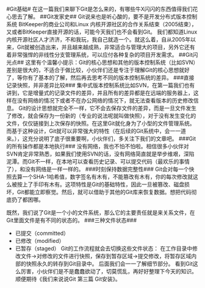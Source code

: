 #Git基础#
在这一篇我们来聊下Git是怎么来的，有哪些牛X闪闪的东西值得我们花心思去了解。
##Git发家史##
Git说来也是听心酸的，要不是开发分布式版本控制系统 BitKeeper的商业公司和Linux 内核开源社区的合作关系结束（2005结束），又或者BitKeeper直接开源的话，可能今天我们也不会看到Git。
我们都知道Linux内核开源社区人才济济，不和我玩，我自己就造一个。就这么着，自从2005年以来，Git就被创造出来，并且越来越成熟，非常适合与管理大的项目，另外它还有着非常强悍的非线性分支管理系统，可以应付各种复杂的项目开发需求。
##Git闪光点##
这里有个温馨小提示：Git的核心思想和其他的版本控制系统（比如SVN）差别是很大的，不适合于做比较，小伙伴们还是专注于理解Git的核心思想就好了，等你有了基本的了解，然后再去思考不同的版本控制系统的差异。
###直接记录快照，并非差异比较###
集中式版本控制系统比如SVN，在第一篇我们也有讲到，它是增量式的记录文件的差异，并且所有的差异都是在远端的服务器上，这样在没有网络的情况下或者不在办公网络的情况下，就无法查看版本的历史修改信息。
Git的设计思想就完全不一样，它不会去保存文件的差异，而是一旦文件发生了修改，就会保存为一份新的（专业的说法呢就叫做快照），对于没有发生变化的文件，仅仅链接到上次保存的快照。在这里Git就化身为了小型的文件管理系统。而基于这种设计，Git就可以非常强大的特性（在后续的Git系统中，会一一道来。），这充分说明了底子很重要啊，小伙伴们，多关注下我们的文章吧。
###Git的所有操作都是本地执行###
没有网络，我也不怕不怕啦。相信很多小伙伴对SVN肯定非常熟悉，如果我们使用SVN的话，没有网络简直就是举步维艰，深陷泥潭。而Git不一样，在本地可以查看历史记录、可以提交代码（最欢乐的事情了），和没有网络是一样一样的。
###时刻保持数据完整性###
Git会对每一个快照去算一个SHA-1哈希值，数字签名有木有，不能篡改有木有，你的每次修改就这么被按上了手印有木有。这项特性是Git的基础特性，因此一旦被篡改、磁盘损坏，Git都能立即察觉。然后，就可以借助于其他的Git库来恢复数据。想把代码彻底扔了都困哪。

既然，我们说了Git是一个小的文件系统，那么它的主要责任就是来关系文件，在Git里面文件是有不同的状态的。
###三种文件状态###
- 已提交（committed）
- 已修改（modified）
- 已暂存（staged）
Git的工作流程就会去切换这些文件状态：
在工作目录中修改文件->对修改的文件进行快照，保存到暂存区域->提交修改，将暂存区域内部的快照永久的转存到Git目录中。
后面我们会一一了解细节部分。
看到Git这么厉害，小伙伴们是不是蠢蠢欲动了，切莫慌乱，再好好整理下今天的知识。顺便期待《我们来说说Git 第三篇 Git安装》。